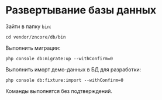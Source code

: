 # Развертывание базы данных

Зайти в папку `bin`:

    cd vendor/zncore/db/bin

Выполнить миграции:

    php console db:migrate:up --withConfirm=0

Выполнить иморт демо-данных в БД для разработки:

    php console db:fixture:import --withConfirm=0

Команды выполнятся без подтверждений.
